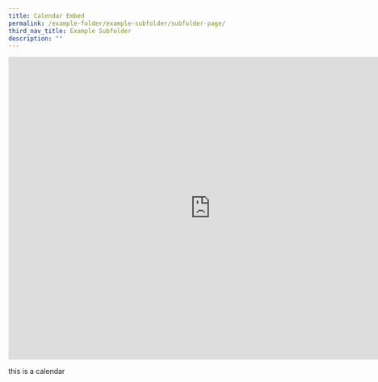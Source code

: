 ```yaml
---
title: Calendar Embed
permalink: /example-folder/example-subfolder/subfolder-page/
third_nav_title: Example Subfolder
description: ""
---
```

<iframe src="https://calendar.google.com/calendar/embed?src=c_eoglto4ou3h4ocarcgt48420qc%40group.calendar.google.com&ctz=Asia%2FSingapore" style="border: 0" width="800" height="600" frameborder="0" scrolling="no"></iframe>

this is a calendar
